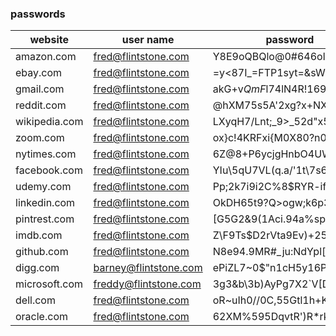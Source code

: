 ### passwords

| website | user name | password |
|--|--|--|
|amazon.com|fred@flintstone.com|Y8E9oQBQlo@0#646olT>!*k=|
|ebay.com|fred@flintstone.com|=y<87I_=FTP1syt=&sW95T1a|
|gmail.com|fred@flintstone.com|akG+v*QmF*l74lN4R!169J*-|
|reddit.com|fred@flintstone.com|@hXM75s5A'2xg?x+NX!H3.y3|
|wikipedia.com|fred@flintstone.com|LXyqH7/Lnt;_9>_52d"x55ZJ|
|zoom.com|fred@flintstone.com|ox}c!4KRFxi{M0X80?n0nS!1|
|nytimes.com|fred@flintstone.com|6Z@8+P6ycjgHnbO4UW)~9!6m|
|facebook.com|fred@flintstone.com|YIu\5qU7VL(q.a/'1t\7s6T1|
|udemy.com|fred@flintstone.com|Pp;2k7i9i2C%8$RYR-if\~4C|
|linkedin.com|fred@flintstone.com|OkDH65t9?Q>ogw;k6p3I$)Q3|
|pintrest.com|fred@flintstone.com|[G5G2&9(1Aci.94a%sp-LdVF|
|imdb.com|fred@flintstone.com|Z\F9Ts$D2rVta9Ev)+251)#q|
|github.com|fred@flintstone.com|N8e94.9MR#_ju:NdYpl[sY52|
|digg.com|barney@flintstone.com|ePiZL7~0$"n1cH5y16Pd[$H)|
|microsoft.com|freddy@flintstone.com|3g3&b\3b)AyPg7X2`V[DsL6e|
|dell.com|fred@flintstone.com|oR~uIh0//0C,55Gtl1h+K1)G|
|oracle.com|fred@flintstone.com|62XM%595DqvtR')R*rk`e_0I|
